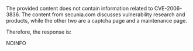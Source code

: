 The provided content does not contain information related to CVE-2006-3836. The content from secunia.com discusses vulnerability research and products, while the other two are a captcha page and a maintenance page.

Therefore, the response is:

NOINFO